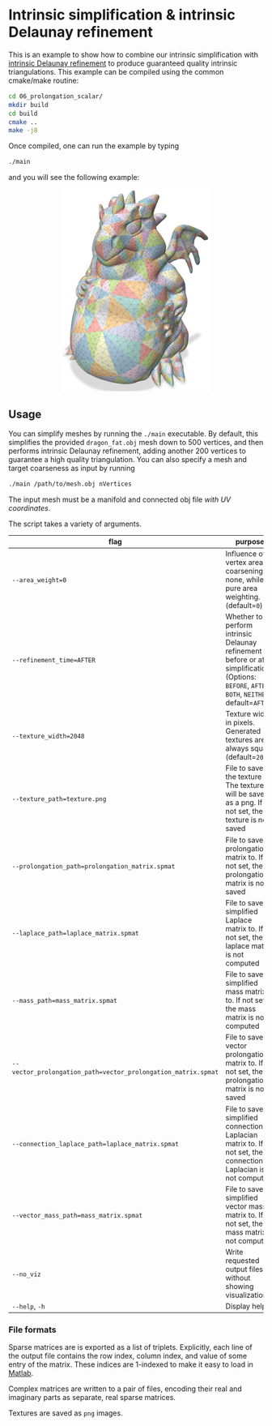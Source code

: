 # Intrinsic simplification & intrinsic Delaunay refinement
This is an example to show how to combine our intrinsic simplification with [intrinsic Delaunay refinement](https://markjgillespie.com/Research/integer-coordinates/index.html) to produce guaranteed quality intrinsic triangulations. This example can be compiled using the common cmake/make routine:
``` bash
cd 06_prolongation_scalar/
mkdir build
cd build
cmake ..
make -j8
```
Once compiled, one can run the example by typing
``` bash
./main
```
and you will see the following example:

<p align="center"><img src="../assets/06.jpg" height="400pt;"></p>

## Usage

You can simplify meshes by running the `./main` executable. By default, this simplifies the provided `dragon_fat.obj` mesh down to 500 vertices, and then performs intrinsic Delaunay refinement, adding another 200 vertices to guarantee a high quality triangulation. You can also specify a mesh and target coarseness as input by running
``` bash
./main /path/to/mesh.obj nVertices
```
The input mesh must be a manifold and connected obj file _with UV coordinates_.

The script takes a variety of arguments.

|flag | purpose|
| ------------- |-------------|
|`--area_weight=0`| Influence of vertex area on coarsening. 0: none, while 1: pure area weighting. (default=`0`) |
|`--refinement_time=AFTER`| Whether to perform intrinsic Delaunay refinement before or after simplification. (Options: `BEFORE`, `AFTER`, `BOTH`, `NEITHER`; default=`AFTER`) |
| `--texture_width=2048`       | Texture width in pixels. Generated textures are always square (default=`2048`)               |
| `--texture_path=texture.png` | File to save the texture to. The texture will be saved as a png. If not set, the texture is not saved          |
|`--prolongation_path=prolongation_matrix.spmat`| File to save prolongation matrix to. If not set, the prolongation matrix is not saved |
|`--laplace_path=laplace_matrix.spmat`| File to save simplified Laplace matrix to. If not set, the laplace matrix is not computed |
|`--mass_path=mass_matrix.spmat`| File to save simplified mass matrix to. If not set, the mass matrix is not computed |
|`--vector_prolongation_path=vector_prolongation_matrix.spmat`| File to save vector prolongation matrix to. If not set, the prolongation matrix is not saved |
|`--connection_laplace_path=laplace_matrix.spmat`| File to save simplified connection Laplacian matrix to. If not set, the connection Laplacian is not computed |
|`--vector_mass_path=mass_matrix.spmat`| File to save simplified vector mass matrix to. If not set, the mass matrix is not computed |
|`--no_viz`| Write requested output files without showing visualization |
|`--help`, `-h`| Display help |

### File formats
Sparse matrices are is exported as a list of triplets. Explicitly, each line of the output file contains the row index, column index, and value of some entry of the matrix. These indices are 1-indexed to make it easy to load in [Matlab](https://www.mathworks.com/help/matlab/ref/spconvert.html).

Complex matrices are written to a pair of files, encoding their real and imaginary parts as separate, real sparse matrices.

Textures are saved as `png` images.
